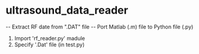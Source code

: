 # ultrasound_data_reader
-- Extract RF date from ".DAT" file
-- Port Matlab (.m) file to Python file (.py)


1. Import 'rf_reader.py' madule
2. Specify '.Dat' file (in test.py)
